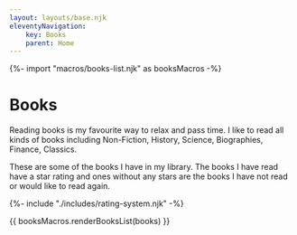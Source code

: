 ```yaml
---
layout: layouts/base.njk
eleventyNavigation:
    key: Books
    parent: Home
---
```

{%- import "macros/books-list.njk" as booksMacros -%}

# Books

Reading books is my favourite way to relax and pass time. I like to read all kinds of books including Non-Fiction, History, Science, Biographies, Finance, Classics. 

These are some of the books I have in my library. The books I have read have a star rating and ones without any stars are the books I have not read or would like to read again. 

{%- include "./includes/rating-system.njk" -%}

{{ booksMacros.renderBooksList(books) }}